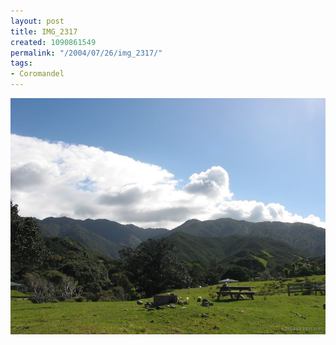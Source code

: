 ```yaml
---
layout: post
title: IMG_2317
created: 1090861549
permalink: "/2004/07/26/img_2317/"
tags:
- Coromandel
---
```


<img src="/image/images/img_2317-776.jpg"/>

